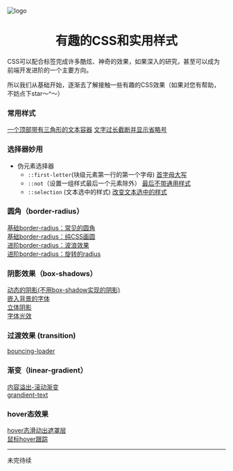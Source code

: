 ![logo](https://webbj97.github.io/Interesting-CSS/image/logo.png)
<h1 align=center>有趣的CSS和实用样式</h1>


CSS可以配合标签完成许多酷炫、神奇的效果，如果深入的研究，甚至可以成为前端开发进阶的一个主要方向。

所以我们从基础开始，逐渐去了解接触一些有趣的CSS效果（如果对您有帮助，不妨点下star～^～）


### 常用样式

[一个顶部带有三角形的文本容器](https://webbj97.github.io/Interesting-CSS/CSS3/normal/top-triangle.html)
[文字过长截断并显示省略号](https://webbj97.github.io/Interesting-CSS/CSS3/normal/truncate-text.html)


### 选择器妙用

* 伪元素选择器
  * `::first-letter`(块级元素第一行的第一个字母)  [首字母大写](https://webbj97.github.io/Interesting-CSS/CSS3/selector/element/first-letter.html)  
  * `::not`（设置一组样式最后一个元素除外） [最后不带通用样式](https://webbj97.github.io/Interesting-CSS/CSS3/selector/element/not.html)  
  * `::selection` (文本选中的样式) [改变文本选中的样式](https://webbj97.github.io/Interesting-CSS/CSS3/selector/element/selection.html)  
 
### 圆角（border-radius）
[基础border-radius：常见的圆角](https://webbj97.github.io/Interesting-CSS/CSS3/radius/radius.html)  
[基础border-radius：纯CSS画圆](https://webbj97.github.io/Interesting-CSS/CSS3/radius/circle.html)  
[进阶border-radius：波浪效果](https://webbj97.github.io/Interesting-CSS/CSS3/radius/radius-wave.html)  
[进阶border-radius：旋转的radius](https://webbj97.github.io/Interesting-CSS/CSS3/radius/radius-rotote.html)  

### 阴影效果（box-shadows）
[动态的阴影(不用box-shadow实现的阴影)](https://webbj97.github.io/Interesting-CSS/CSS3/shadow/dynamic-shadow.html)  
[嵌入背景的字体](https://webbj97.github.io/Interesting-CSS/CSS3/shadow/etched-text.html)  
[立体阴影](https://webbj97.github.io/Interesting-CSS/CSS3/shadow/two.html)  
[字体光效](https://webbj97.github.io/Interesting-CSS/CSS3/shadow/light-effect.html)  

### 过渡效果 (transition)
[bouncing-loader](https://webbj97.github.io/Interesting-CSS/CSS3/animation/loading/bouncing.html)  

### 渐变（linear-gradient）
[内容溢出-滚动渐变](https://webbj97.github.io/Interesting-CSS/CSS3/linear/overflow-scroll-gradient.html)  
[grandient-text](https://webbj97.github.io/Interesting-CSS/CSS3/linear/grandient-text.html)  

### hover态效果
[hover态滑动出遮罩层](https://webbj97.github.io/Interesting-CSS/CSS3/hover/model.html)  
[鼠标hover跟踪](https://webbj97.github.io/Interesting-CSS/CSS3/hover/gradient-tracking.html)

---
未完待续
